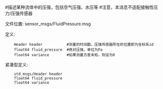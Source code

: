 #描述某种流体中的压强，包括空气压强、水压等
#注意，本消息不适配接触性压力/压强传感器

文件位置: sensor_msgs/FluidPressure.msg

定义:

		Header header			#测量的时间戳，压强传感器所在的位置即为坐标系id
		float64 fluid_pressure	#绝对压强，单位为Pa
		float64 variance		#如果测量方差未知，则设为0

紧凑型定义:

		std_msgs/Header header
		float64 fluid_pressure
		float64 variance
